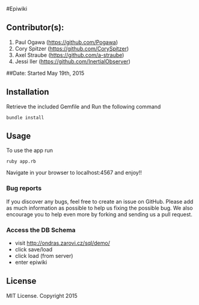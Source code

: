 #Epiwiki

## Contributor(s):
1. Paul Ogawa (https://github.com/Pogawa)
2. Cory Spitzer (https://github.com/CorySpitzer)
3. Axel Straube (https://github.com/a-straube)
4. Jessi Iler (https://github.com/InertialObserver)

##Date: Started May 19th, 2015

## Installation


Retrieve the included Gemfile and Run the following command
```
bundle install
```

## Usage

To use the app run
```
ruby app.rb
```
Navigate in your browser to localhost:4567 and enjoy!!

### Bug reports

If you discover any bugs, feel free to create an issue on GitHub. Please add as much information as
possible to help us fixing the possible bug. We also encourage you to help even more by forking and
sending us a pull request.


### Access the DB Schema

 * visit http://ondras.zarovi.cz/sql/demo/
 * click save/load
 * click load (from server)
 * enter epiwiki

## License

MIT License. Copyright 2015
